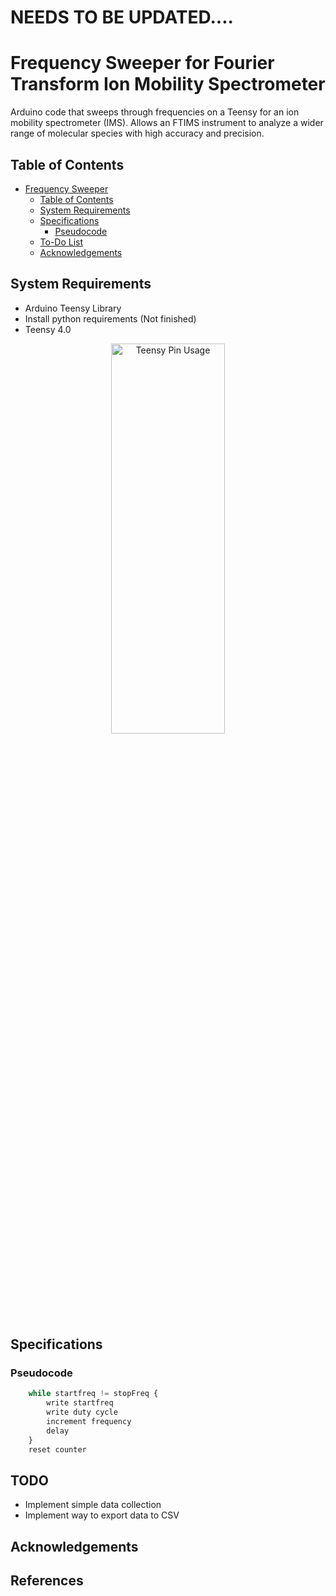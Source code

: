 # NEEDS TO BE UPDATED....



# Frequency Sweeper for Fourier Transform Ion Mobility Spectrometer
Arduino code that sweeps through frequencies on a Teensy for an ion mobility spectrometer (IMS). Allows an FTIMS instrument to analyze a wider range of molecular species with high accuracy and precision. 
## Table of Contents
- [Frequency Sweeper](#Frequency-Sweeper-for-Fourier-Transform-Ion-Mobility-Spectrometer)
	- [Table of Contents](#table-of-contents)
	- [System Requirements](#system-requirements)  
	- [Specifications](#specifications)
		- [Pseudocode](#pseudocode)
  	- [To-Do List](#todo)
  	- [Acknowledgements](#acknowledgements)

## System Requirements
- Arduino Teensy Library
- Install python requirements (Not finished)
- Teensy 4.0
<p align="center">
	<img width="60%" height="40%" src="https://github.com/venusaur/Pulsed-Step-FTIMS/blob/main/pins.png" alt="Teensy Pin Usage"/>
</p>

## Specifications
### Pseudocode
```python
    while startfreq != stopFreq {
        write startfreq
        write duty cycle
        increment frequency
        delay 
    }
    reset counter
```

## TODO
- Implement simple data collection
- Implement way to export data to CSV


## Acknowledgements


## References
